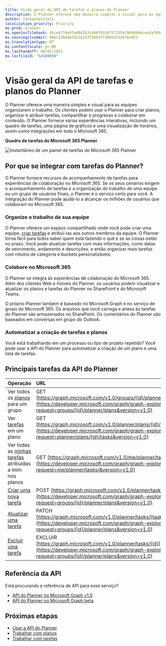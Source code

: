 ```yaml
---
title: Visão geral da API de tarefas e planos do Planner
description: O Planner oferece uma maneira simples e visual para as equipes organizarem o trabalho. Os clientes podem usar o Planner para criar planos, organizar e atribuir tarefas, compartilhar o progresso e colaborar em conteúdo.  O Planner fornece várias experiências interativas, incluindo um quadro de tarefas, uma página de gráficos e uma visualização de horários, assim como integrações em todo o Microsoft 365.
author: TarkanSevilmis
localization_priority: Priority
ms.prod: planner
ms.openlocfilehash: 45ce4719e9fa46d163cb98f9318757255af9b9d6decea3af4947285f3419f243
ms.sourcegitcommit: 986c33b848fa22a153f28437738953532b78c051
ms.translationtype: HT
ms.contentlocale: pt-BR
ms.lasthandoff: 08/05/2021
ms.locfileid: "54169050"
---
```

# <a name="planner-tasks-and-plans-api-overview"></a>Visão geral da API de tarefas e planos do Planner
O Planner oferece uma maneira simples e visual para as equipes organizarem o trabalho. Os clientes podem usar o Planner para criar planos, organizar e atribuir tarefas, compartilhar o progresso e colaborar em conteúdo.  O Planner fornece várias experiências interativas, incluindo um quadro de tarefas, uma página de gráficos e uma visualização de horários, assim como integrações em todo o Microsoft 365.

**Quadro de tarefas do Microsoft 365 Planner**

![Instantâneo de um painel de tarefas do Microsoft 365 Planner](images/plannerboard.png "Imagem do painel do Planner")


## <a name="why-integrate-with-planner-tasks"></a>Por que se integrar com tarefas do Planner?
O Planner fornece recursos de acompanhamento de tarefas para experiências de colaboração no Microsoft 365. Se os seus cenários exigem o acompanhamento de tarefas e a organização do trabalho de uma equipe ou um grupo de usuários finais, o Planner é o serviço certo para você. A integração do Planner pode ajudá-lo a alcançar os milhões de usuários que colaboram no Microsoft 365. 

### <a name="organize-your-teams-work"></a>Organize o trabalho de sua equipe
O Planner oferece um espaço compartilhado onde você pode criar uma equipe, [criar tarefas](/graph/api/planner-post-tasks?view=graph-rest-1.0) e atribuí-las aos outros membros da equipe. O Planner torna fácil para todos saber quem está fazendo o quê e se as coisas estão no prazo. Você pode atualizar tarefas com mais informações, como datas de vencimento, andamento e descrições, e então organizar mais tarefas com rótulos de categoria e buckets personalizáveis.   

### <a name="collaborate-across-microsoft-365"></a>Colabore no Microsoft 365
O Planner se integra às experiências de colaboração do Microsoft 365. Além dos clientes Web e móveis do Planner, os usuários podem visualizar e atualizar os planos e tarefas do Planner no SharePoint e do Microsoft Teams.  

O próprio Planner também é baseado no Microsoft Graph e no serviço de grupo do Microsoft 365. Os arquivos que você carrega e anexa às tarefas do Planner são armazenados no SharePoint. Os comentários do Planner são baseados em conversas em grupo do Outlook.

<!-- Add image
Note: Put an image here showing the relationship between Planner and other things
-->

### <a name="automate-the-creation-of-plans-and-tasks"></a>Automatizar a criação de tarefas e planos
Você está trabalhando em um processo ou tipo de projeto repetido? Você pode usar a API do Planner para automatizar a criação de um plano e uma lista de tarefas.  
 
## <a name="top-planner-api-tasks"></a>Principais tarefas da API do Planner

|Operação|URL|
|:--------|:--|
|Ver todos os [planos](/graph/api/resources/plannerplan?view=graph-rest-beta) para um grupo|GET [https://graph.microsoft.com/v1.0/groups/{id}/planner/plans](https://developer.microsoft.com/graph/graph-explorer?request=groups/{id}/planner/plans&version=v1.0)|
|Ver [tarefas](/graph/api/resources/plannertask?view=graph-rest-beta) em um plano|GET [https://graph.microsoft.com/v1.0/planner/plans/{id}/tasks](https://developer.microsoft.com/graph/graph-explorer?request=planner/plans/{id}/tasks&version=v1.0)|
|Ver todas as [minhas tarefas](/graph/api/planneruser-list-tasks?view=graph-rest-beta) atribuídas a mim nos planos|GET [https://graph.microsoft.com/v1.0/me/planner/tasks/](https://developer.microsoft.com/graph/graph-explorer?request=me/planner/tasks/&version=v1.0)|
|[Criar uma nova tarefa](/graph/api/planner-post-tasks?view=graph-rest-1.0)|POST [https://graph.microsoft.com/v1.0/planner/tasks](https://developer.microsoft.com/graph/graph-explorer?request=groups/{id}/planner/plans&version=v1.0)|
|[Atualizar uma tarefa](/graph/api/plannertask-update?view=graph-rest-1.0)|PATCH [https://graph.microsoft.com/v1.0/planner/tasks/{task-id}](https://developer.microsoft.com/graph/graph-explorer?request=groups/{id}/planner/plans&version=v1.0)|
|[Excluir uma tarefa](/graph/api/plannertask-delete?view=graph-rest-1.0)|EXCLUIR [https://graph.microsoft.com/v1.0/planner/tasks/{id}](https://developer.microsoft.com/graph/graph-explorer?request=groups/{id}/planner/plans&version=v1.0)|

## <a name="api-reference"></a>Referência da API
Está procurando a referência de API para esse serviço?

- [API do Planner no Microsoft Graph v1.0](/graph/api/resources/planner-overview?view=graph-rest-1.0)
- [API do Planner no Microsoft Graph beta](/graph/api/resources/planner-overview?view=graph-rest-beta)


## <a name="next-steps"></a>Próximas etapas

- [Usar a API do Planner](/graph/api/resources/planner-overview?view=graph-rest-1.0)
- [Trabalhar com planos](/graph/api/resources/planner-overview?view=graph-rest-1.0#plans)
- [Trabalhar com tarefas](/graph/api/resources/planner-overview?view=graph-rest-1.0#tasks)
